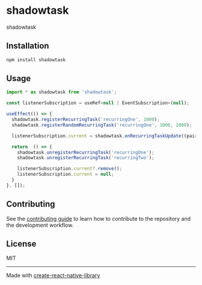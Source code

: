 # shadowtask

shadowtask

## Installation

```sh
npm install shadowtask
```

## Usage


```js
import * as shadowtask from 'shadowtask';

const listenerSubscription = useRef<null | EventSubscription>(null);

useEffect(() => {
  shadowtask.registerRecurringTask('recurringOne', 1000);
  shadowtask.registerRandomRecurringTask('recurringOne', 1000, 2000);

  listenerSubscription.current = shadowtask.onRecurringTaskUpdate((pair) => console.log(`New key added: ${pair.key} with value: ${pair.value}`));

  return  () => {
    shadowtask.unregisterRecurringTask('recurringOne');
    shadowtask.unregisterRecurringTask('recurringTwo');

    listenerSubscription.current?.remove();
    listenerSubscription.current = null;
  }
}, []);
```


## Contributing

See the [contributing guide](CONTRIBUTING.md) to learn how to contribute to the repository and the development workflow.

## License

MIT

---

Made with [create-react-native-library](https://github.com/callstack/react-native-builder-bob)
